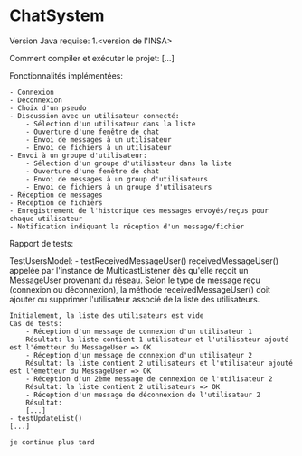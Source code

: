 # ChatSystem

Version Java requise: 1.<version de l'INSA>

Comment compiler et exécuter le projet:
[...]


Fonctionnalités implémentées:

	- Connexion 
	- Deconnexion
	- Choix d'un pseudo
	- Discussion avec un utilisateur connecté:
		- Sélection d'un utilisateur dans la liste
		- Ouverture d'une fenêtre de chat
		- Envoi de messages à un utilisateur
		- Envoi de fichiers à un utilisateur
	- Envoi à un groupe d'utilisateur:
		- Sélection d'un groupe d'utilisateur dans la liste
		- Ouverture d'une fenêtre de chat
		- Envoi de messages à un group d'utilisateurs
		- Envoi de fichiers à un groupe d'utilisateurs
	- Réception de messages
	- Réception de fichiers
	- Enregistrement de l'historique des messages envoyés/reçus pour chaque utilisateur
	- Notification indiquant la réception d'un message/fichier

	
Rapport de tests:

TestUsersModel: 
	- testReceivedMessageUser()
	receivedMessageUser() appelée par l'instance de MulticastListener dès qu'elle reçoit un MessageUser provenant du réseau.
	Selon le type de message reçu (connexion ou déconnexion), la méthode receivedMessageUser() doit ajouter ou supprimer 
	l'utilisateur associé de la liste des utilisateurs.
	
	Initialement, la liste des utilisateurs est vide
	Cas de tests:
		- Réception d'un message de connexion d'un utilisateur 1
		Résultat: la liste contient 1 utilisateur et l'utilisateur ajouté est l'émetteur du MessageUser => OK
		- Réception d'un message de connexion d'un utilisateur 2
		Résultat: la liste contient 2 utilisateurs et l'utilisateur ajouté est l'émetteur du MessageUser => OK
		- Réception d'un 2ème message de connexion de l'utilisateur 2
		Résultat: la liste contient 2 utilisateurs => OK
		- Réception d'un message de déconnexion de l'utilisateur 2
		Résultat: 
		[...]
	- testUpdateList()
	[...]
	
	je continue plus tard
		
		
	
	
	
		
	
